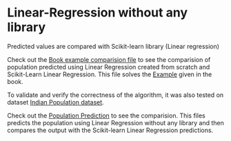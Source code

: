 # Linear-Regression without any library

Predicted values are compared with Scikit-learn library (Linear regression)

Check out the [Book example comparision file](book_example_comparision.ipynb) to see the comparision of population predicted using Linear Regression created from scratch and Scikit-Learn Linear Regression. This file solves the [Example](example.png) given in the book.


To validate and verify the correctness of the algorithm, it was also tested on dataset [Indian Population dataset](IndiaPopulation.csv).

Check out the [Population Prediction](population_prediction.ipynb) to see the comparision. This files predicts the population using Linear Regression without any library and then compares the output with the Scikit-learn Linear Regression predictions.
